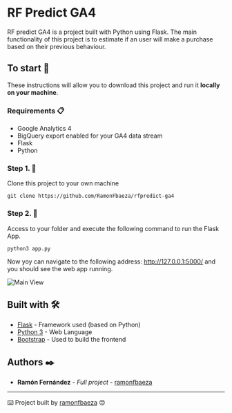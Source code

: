 # RF Predict GA4

RF predict GA4 is a project built with Python using Flask. The main functionality of this project is to estimate if an user will make a purchase based on their previous behaviour.

## To start 🚀

These instructions will allow you to download this project and run it **locally on your machine**.


### Requirements 📋

* Google Analytics 4
* BigQuery export enabled for your GA4 data stream 
* Flask
* Python




### Step 1.  🔧

Clone this project to your own machine

```
git clone https://github.com/RamonFbaeza/rfpredict-ga4
```

### Step 2.  🔧

Access to your folder and execute the following command to run the Flask App. 
```
python3 app.py      
```
Now yoy can navigate to the following address: http://127.0.0.1:5000/ and you should see the web app running.

![Main View](https://ramonfbaeza.com/wp-content/uploads/2022/07/rfpredict-ga4-1.png)




## Built with 🛠️



* [Flask](https://flask.palletsprojects.com/en/2.1.x/) - Framework used (based on Python)
* [Python 3](https://www.python.org/downloads/) - Web Language
* [Bootstrap](https://getbootstrap.com/) - Used to build the frontend




## Authors ✒️


* **Ramón Fernández** - *Full project* - [ramonfbaeza](https://ramonfbaeza.com/sobre-mi/)





---
⌨️ Project built by [ramonfbaeza](https://ramonfbaeza.com/sobre-mi/) 😊
